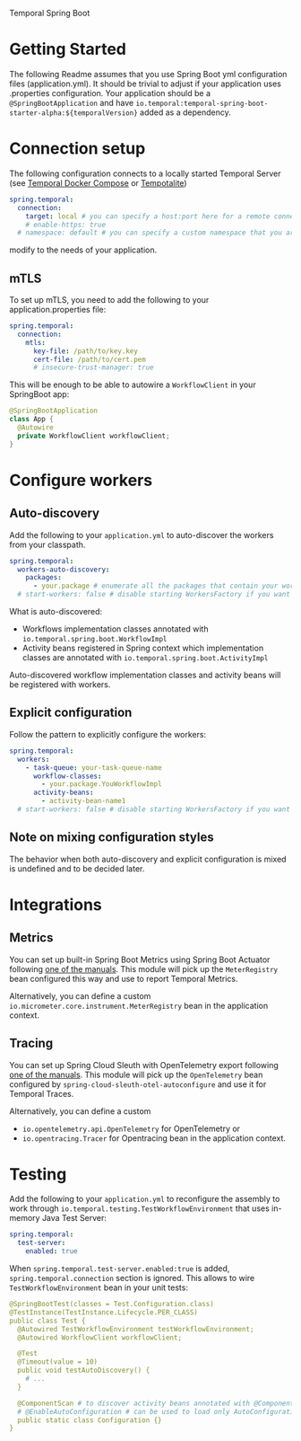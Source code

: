 Temporal Spring Boot

# Getting Started

The following Readme assumes that you use Spring Boot yml configuration files (application.yml).
It should be trivial to adjust if your application uses .properties configuration.
Your application should be a `@SpringBootApplication` 
and have `io.temporal:temporal-spring-boot-starter-alpha:${temporalVersion}` added as a dependency.

# Connection setup

The following configuration connects to a locally started Temporal Server 
(see [Temporal Docker Compose](https://github.com/temporalio/docker-compose) or [Tempotalite](https://github.com/temporalio/temporalite))

```yml
spring.temporal:
  connection:
    target: local # you can specify a host:port here for a remote connection
    # enable-https: true
  # namespace: default # you can specify a custom namespace that you are using
```

modify to the needs of your application.

## mTLS

To set up mTLS, you need to add the following to your application.properties file:

```yml
spring.temporal:
  connection:
    mtls:
      key-file: /path/to/key.key
      cert-file: /path/to/cert.pem
      # insecure-trust-manager: true
```

This will be enough to be able to autowire a `WorkflowClient` in your SpringBoot app:

```java
@SpringBootApplication
class App {
  @Autowire
  private WorkflowClient workflowClient;
}
```

# Configure workers

## Auto-discovery

Add the following to your `application.yml` to auto-discover the workers from your classpath.

```yml
spring.temporal:
  workers-auto-discovery:
    packages:
      - your.package # enumerate all the packages that contain your workflow and activity implementations
  # start-workers: false # disable starting WorkersFactory if you want to make any custom changes before the start
```

What is auto-discovered:
- Workflows implementation classes annotated with `io.temporal.spring.boot.WorkflowImpl`
- Activity beans registered in Spring context which implementation classes are annotated with `io.temporal.spring.boot.ActivityImpl`

Auto-discovered workflow implementation classes and activity beans will be registered with workers.

## Explicit configuration

Follow the pattern to explicitly configure the workers:

```yml
spring.temporal:
  workers:
    - task-queue: your-task-queue-name
      workflow-classes:
        - your.package.YouWorkflowImpl
      activity-beans:
        - activity-bean-name1
  # start-workers: false # disable starting WorkersFactory if you want to make any custom changes before the start
```

## Note on mixing configuration styles

The behavior when both auto-discovery and explicit configuration is mixed is undefined and to be decided later.

# Integrations

## Metrics

You can set up built-in Spring Boot Metrics using Spring Boot Actuator 
following [one of the manuals](https://tanzu.vmware.com/developer/guides/spring-prometheus/). 
This module will pick up the `MeterRegistry` bean configured this way and use to report Temporal Metrics.

Alternatively, you can define a custom `io.micrometer.core.instrument.MeterRegistry` bean in the application context.

## Tracing

You can set up Spring Cloud Sleuth with OpenTelemetry export 
following [one of the manuals](https://reflectoring.io/spring-boot-tracing/).
This module will pick up the `OpenTelemetry` bean configured by `spring-cloud-sleuth-otel-autoconfigure` and use it for Temporal Traces.

Alternatively, you can define a custom 
- `io.opentelemetry.api.OpenTelemetry` for OpenTelemetry or
- `io.opentracing.Tracer` for Opentracing 
bean in the application context.

# Testing

Add the following to your `application.yml` to reconfigure the assembly to work through 
`io.temporal.testing.TestWorkflowEnvironment` that uses in-memory Java Test Server:

```yml
spring.temporal:
  test-server:
    enabled: true
```

When `spring.temporal.test-server.enabled:true` is added, `spring.temporal.connection` section is ignored.
This allows to wire `TestWorkflowEnvironment` bean in your unit tests:

```yml
@SpringBootTest(classes = Test.Configuration.class)
@TestInstance(TestInstance.Lifecycle.PER_CLASS)
public class Test {
  @Autowired TestWorkflowEnvironment testWorkflowEnvironment;
  @Autowired WorkflowClient workflowClient;

  @Test
  @Timeout(value = 10)
  public void testAutoDiscovery() {
    # ...
  }

  @ComponentScan # to discover activity beans annotated with @Component
  # @EnableAutoConfiguration # can be used to load only AutoConfigurations if usage of @ComponentScan is not desired 
  public static class Configuration {}
}
```


